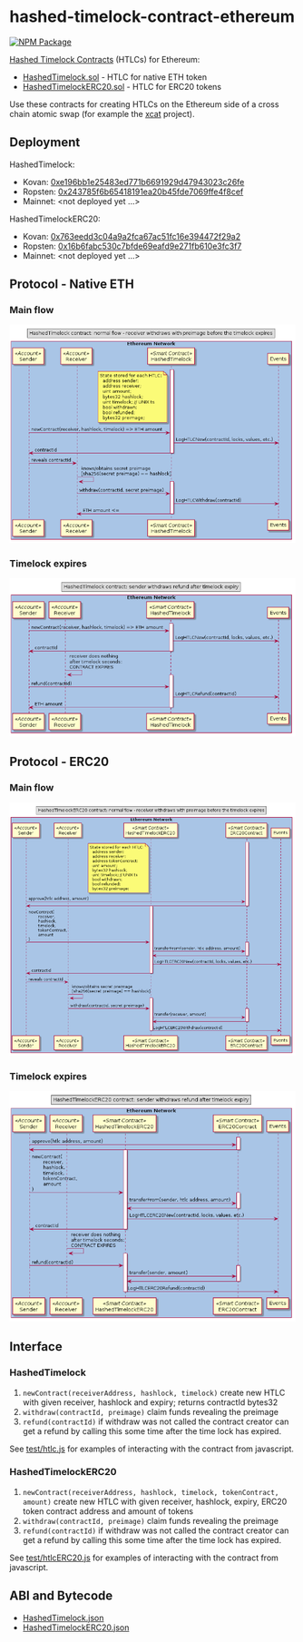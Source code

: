 # hashed-timelock-contract-ethereum

[![NPM Package](https://img.shields.io/npm/v/ethereum-htlc.svg?style=flat-square)](https://www.npmjs.org/package/ethereum-htlc)

[Hashed Timelock Contracts](https://en.bitcoin.it/wiki/Hashed_Timelock_Contracts) (HTLCs) for Ethereum:

- [HashedTimelock.sol](contracts/HashedTimelock.sol) - HTLC for native ETH token
- [HashedTimelockERC20.sol](contracts/HashedTimelockERC20.sol) - HTLC for ERC20 tokens

Use these contracts for creating HTLCs on the Ethereum side of a cross chain atomic swap (for example the [xcat](https://github.com/chatch/xcat) project).

## Deployment

HashedTimelock:

- Kovan: [0xe196bb1e25483ed771b6691929d47943023c26fe](https://kovan.etherscan.io/address/0xe196bb1e25483ed771b6691929d47943023c26fe)
- Ropsten:
  [0x243785f6b65418191ea20b45fde7069ffe4f8cef](https://ropsten.etherscan.io/address/0x243785f6b65418191ea20b45fde7069ffe4f8cef)
- Mainnet: <not deployed yet ...>

HashedTimelockERC20:

- Kovan: [0x763eedd3c04a9a2fca67ac51fc16e394472f29a2](https://kovan.etherscan.io/address/0x763eedd3c04a9a2fca67ac51fc16e394472f29a2)
- Ropsten: [0x16b6fabc530c7bfde69eafd9e271fb610e3fc3f7](https://ropsten.etherscan.io/address/0x16b6fabc530c7bfde69eafd9e271fb610e3fc3f7)
- Mainnet: <not deployed yet ...>

## Protocol - Native ETH

### Main flow

![](docs/sequence-diagram-htlc-eth-success.png?raw=true)

### Timelock expires

![](docs/sequence-diagram-htlc-eth-refund.png?raw=true)

## Protocol - ERC20

### Main flow

![](docs/sequence-diagram-htlc-erc20-success.png?raw=true)

### Timelock expires

![](docs/sequence-diagram-htlc-erc20-refund.png?raw=true)

## Interface

### HashedTimelock

1.  `newContract(receiverAddress, hashlock, timelock)` create new HTLC with given receiver, hashlock and expiry; returns contractId bytes32
2.  `withdraw(contractId, preimage)` claim funds revealing the preimage
3.  `refund(contractId)` if withdraw was not called the contract creator can get a refund by calling this some time after the time lock has expired.

See [test/htlc.js](test/htlc.js) for examples of interacting with the contract from javascript.

### HashedTimelockERC20

1.  `newContract(receiverAddress, hashlock, timelock, tokenContract, amount)` create new HTLC with given receiver, hashlock, expiry, ERC20 token contract address and amount of tokens
2.  `withdraw(contractId, preimage)` claim funds revealing the preimage
3.  `refund(contractId)` if withdraw was not called the contract creator can get a refund by calling this some time after the time lock has expired.

See [test/htlcERC20.js](test/htlcERC20.js) for examples of interacting with the contract from javascript.

## ABI and Bytecode

- [HashedTimelock.json](abi/HashedTimelock.json)
- [HashedTimelockERC20.json](abi/HashedTimelockERC20.json)
